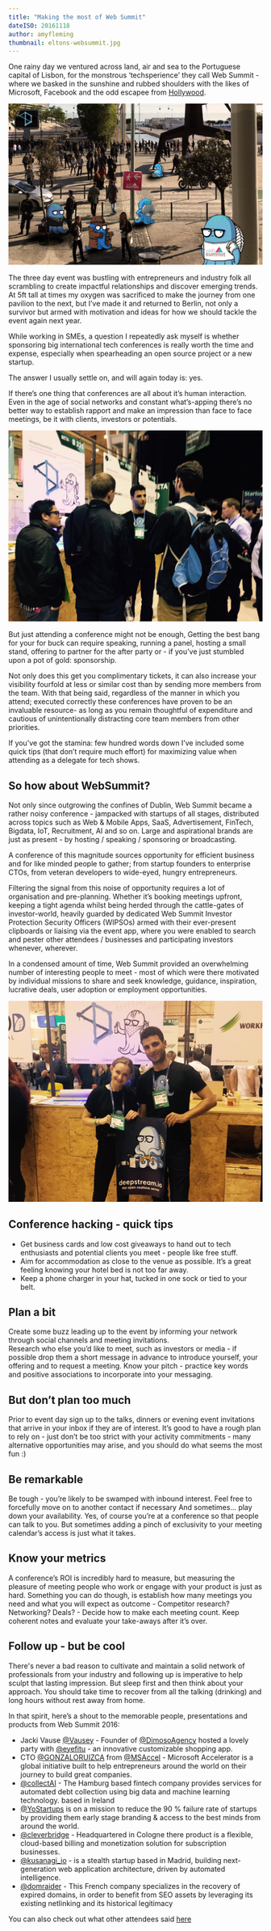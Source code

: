 ```yaml
---
title: "Making the most of Web Summit"
dateISO: 20161118
author: amyfleming
thumbnail: eltons-websummit.jpg
---
```


One rainy day we ventured across land, air and sea to the Portuguese capital of Lisbon, for the monstrous ‘techsperience’ they call Web Summit - where we basked in the sunshine and rubbed shoulders with the likes of Microsoft, Facebook and the odd escapee from [Hollywood](https://websummit.net/speakers). 

![Ah - Websummit](eltons-websummit.jpg)

The three day event was bustling with entrepreneurs and industry folk all scrambling to create impactful relationships and discover emerging trends. At 5ft tall at times my oxygen was sacrificed to make the journey from one pavilion to the next, but I’ve made it and returned to Berlin, not only a survivor but armed with motivation and ideas for how we should tackle the event again next year.  

While working in SMEs, a question I repeatedly ask myself is whether sponsoring big international tech conferences is really worth the time and expense, especially when spearheading an open source project or a new startup. 

The answer I usually settle on, and will again today is: yes. 

If there’s one thing that conferences are all about it’s human interaction. Even in the age of social networks and constant what’s-apping there’s no better way to establish rapport and make an impression than face to face meetings, be it with clients, investors or potentials.

![deepstream CTO Yasser Fadl](deepstream-cto-yasser-f.jpg)

But just attending a conference might not be enough, Getting the best bang for your for buck can require speaking, running a panel, hosting a small stand, offering to partner for the after party or - if you’ve just stumbled upon a pot of gold: sponsorship. 

Not only does this get you complimentary tickets, it can also increase your visibility fourfold at less or similar cost than by sending more members from the team. With that being said, regardless of the manner in which you attend; executed correctly these conferences have proven to be an invaluable resource- as long as you remain thoughtful of expenditure and cautious of unintentionally distracting core team members from other priorities. 

If you’ve got the stamina:  few hundred words down I’ve included some quick tips (that don’t require much effort) for maximizing value when attending as a delegate for tech shows.

## So how about WebSummit?

Not only since outgrowing the confines of Dublin, Web Summit became a rather noisy conference - jampacked with startups of all stages, distributed across topics such as Web & Mobile Apps, SaaS, Advertisement, FinTech, Bigdata, IoT, Recruitment, AI and so on.
Large and aspirational brands are just as present - by hosting / speaking / sponsoring or broadcasting.

A conference of this magnitude sources opportunity for efficient business and for like minded people to gather; from startup founders to enterprise CTOs, from veteran developers to wide-eyed, hungry entrepreneurs.

Filtering the signal from this noise of opportunity requires a lot of organisation and pre-planning. Whether it’s booking meetings upfront, keeping a tight agenda whilst being herded through the cattle-gates of investor-world, heavily guarded by dedicated Web Summit Investor Protection Security Officers (WIPSOs) armed with their ever-present clipboards or liaising via the event app, where you were enabled to search and pester other attendees / businesses and participating investors whenever, wherever. 

In a condensed amount of time, Web Summit provided an overwhelming number of interesting people to meet - most of which were there motivated by individual missions to share and seek knowledge, guidance, inspiration, lucrative deals, user adoption or employment opportunities.

![deepstream.io team at websummit](yasser-amy-websummit.jpg)

## Conference hacking - quick tips
- Get business cards and low cost giveaways to hand out to tech enthusiasts and potential clients you meet - people like free stuff.
- Aim for accommodation as close to the venue as possible. It’s a great feeling knowing your hotel bed is not too far away. 
- Keep a phone charger in your hat, tucked in one sock or tied to your belt. 

## Plan a bit
Create some buzz leading up to the event by informing your network through social channels and meeting invitations.  
Research who else you’d like to meet, such as investors or media - if possible drop them a short message in advance to introduce yourself, your offering and to request a meeting.
Know your pitch - practice key words and positive associations to incorporate into your messaging. 

## But don’t plan too much
Prior to event day sign up to the talks, dinners or evening event invitations that arrive in your inbox if they are of interest. It’s good to have a rough plan to rely on - just don’t be too strict with your activity commitments - many alternative opportunities may arise, and you should do what seems the most fun :)

## Be remarkable
Be tough - you’re likely to be swamped with inbound interest. Feel free to forcefully move on to another contact if necessary 
And sometimes… play down your availability. Yes, of course you’re at a conference so that people can talk to you. But sometimes adding a pinch of exclusivity to your meeting calendar’s access is just what it takes.

## Know your metrics
A conference’s ROI is incredibly hard to measure, but measuring the pleasure of meeting people who work or engage with your product is just as hard. 
Something you can do though, is establish how many meetings you need and what you will expect as outcome - Competitor research? Networking? Deals? - Decide how to make each meeting count. Keep coherent notes and evaluate your take-aways after it’s over. 

## Follow up - but be cool
There's never a bad reason to cultivate and maintain a solid network of professionals from your industry and following up is imperative to help sculpt that lasting impression. But sleep first and then think about your approach. You should take time to recover from all the talking (drinking) and long hours without rest away from home. 

In that spirit, here’s a shout to the memorable people, presentations and products from Web Summit 2016: 

- Jacki Vause [@Vausey](https://twitter.com/Vausey) - Founder of [@DimosoAgency](https://twitter.com/DimosoAgency) hosted a lovely party with [@eyefitu](https://twitter.com/eyefitu) - an innovative customizable shopping app.
- CTO [@GONZALORUIZCA](https://twitter.com/GONZALORUIZCA) from [@MSAccel](https://twitter.com/MSAccel) - Microsoft Accelerator is a global initiative built to help entrepreneurs around the world on their journey to build great companies.
- [@collectAI](https://twitter.com/collectAI) - The Hamburg based fintech company provides services for automated debt collection using big data and machine learning technology. 
based in Ireland
- [@YoStartups](https://twitter.com/YoStartups) is on a mission to reduce the 90 % failure rate of startups by providing them early stage branding & access to the best minds from around the world. 
- [@cleverbridge](https://twitter.com/cleverbridge) - Headquartered in Cologne there product is a flexible, cloud-based billing and monetization solution for subscription businesses. 
- [@kusanagi_io](https://twitter.com/kusanagi_io) - is a stealth startup based in Madrid, building next-generation web application architecture, driven by automated intelligence.
- [@domraider](https://twitter.com/domraider) - This French company specializes in the recovery of expired domains, in order to benefit from SEO assets by leveraging its existing netlinking and its historical legitimacy 

You can also check out what other attendees said [here](https://websummit.net/reviews-attendee)